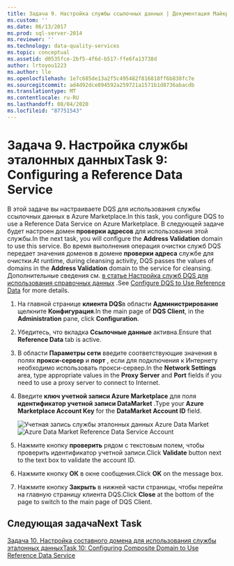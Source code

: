 ```yaml
---
title: Задача 9. Настройка службы ссылочных данных | Документация Майкрософт
ms.custom: ''
ms.date: 06/13/2017
ms.prod: sql-server-2014
ms.reviewer: ''
ms.technology: data-quality-services
ms.topic: conceptual
ms.assetid: d0535fce-2bf5-4f6d-b517-ffe6fa13738d
author: lrtoyou1223
ms.author: lle
ms.openlocfilehash: 1e7c685de13a2f5c495482f816818ff6b838fc7e
ms.sourcegitcommit: ad4d92dce894592a259721a1571b1d8736abacdb
ms.translationtype: MT
ms.contentlocale: ru-RU
ms.lasthandoff: 08/04/2020
ms.locfileid: "87751543"
---
```

# <a name="task-9-configuring-a-reference-data-service"></a><span data-ttu-id="dd272-102">Задача 9. Настройка службы эталонных данных</span><span class="sxs-lookup"><span data-stu-id="dd272-102">Task 9: Configuring a Reference Data Service</span></span>
  <span data-ttu-id="dd272-103">В этой задаче вы настраиваете DQS для использования службы ссылочных данных в Azure Marketplace.</span><span class="sxs-lookup"><span data-stu-id="dd272-103">In this task, you configure DQS to use a Reference Data Service on Azure Marketplace.</span></span> <span data-ttu-id="dd272-104">В следующей задаче будет настроен домен **проверки адресов** для использования этой службы.</span><span class="sxs-lookup"><span data-stu-id="dd272-104">In the next task, you will configure the **Address Validation** domain to use this service.</span></span> <span data-ttu-id="dd272-105">Во время выполнения операция очистки служб DQS передает значения доменов в домене **проверки адреса** службе для очистки.</span><span class="sxs-lookup"><span data-stu-id="dd272-105">At runtime, during cleansing activity, DQS passes the values of domains in the **Address Validation** domain to the service for cleansing.</span></span> <span data-ttu-id="dd272-106">Дополнительные сведения см. [в статье Настройка служб DQS для использования справочных данных](https://msdn.microsoft.com/library/hh213070.aspx) .</span><span class="sxs-lookup"><span data-stu-id="dd272-106">See [Configure DQS to Use Reference Data](https://msdn.microsoft.com/library/hh213070.aspx) for more details.</span></span>  
  
1.  <span data-ttu-id="dd272-107">На главной странице **клиента DQS**в области **Администрирование** щелкните **Конфигурация**.</span><span class="sxs-lookup"><span data-stu-id="dd272-107">In the main page of **DQS Client**, in the **Administration** pane, click **Configuration**.</span></span>  
  
2.  <span data-ttu-id="dd272-108">Убедитесь, что вкладка **Ссылочные данные** активна.</span><span class="sxs-lookup"><span data-stu-id="dd272-108">Ensure that **Reference Data** tab is active.</span></span>  
  
3.  <span data-ttu-id="dd272-109">В области **Параметры сети** введите соответствующие значения в полях **прокси-сервер** и **порт** , если для подключения к Интернету необходимо использовать прокси-сервер.</span><span class="sxs-lookup"><span data-stu-id="dd272-109">In the **Network Settings** area, type appropriate values in the **Proxy Server** and **Port** fields if you need to use a proxy server to connect to Internet.</span></span>  
  
4.  <span data-ttu-id="dd272-110">Введите **ключ учетной записи Azure Marketplace** для поля **идентификатор учетной записи DataMarket** .</span><span class="sxs-lookup"><span data-stu-id="dd272-110">Type your **Azure Marketplace Account Key** for the **DataMarket Account ID** field.</span></span>  
  
     <span data-ttu-id="dd272-111">![Учетная запись службы эталонных данных Azure Data Market](../../2014/tutorials/media/et-configuringareferencedataservice.jpg "Учетная запись службы эталонных данных Azure Data Market")</span><span class="sxs-lookup"><span data-stu-id="dd272-111">![Azure Data Market Reference Data Service Account](../../2014/tutorials/media/et-configuringareferencedataservice.jpg "Azure Data Market Reference Data Service Account")</span></span>  
  
5.  <span data-ttu-id="dd272-112">Нажмите кнопку **проверить** рядом с текстовым полем, чтобы проверить идентификатор учетной записи.</span><span class="sxs-lookup"><span data-stu-id="dd272-112">Click **Validate** button next to the text box to validate the account ID.</span></span>  
  
6.  <span data-ttu-id="dd272-113">Нажмите кнопку **ОК** в окне сообщения.</span><span class="sxs-lookup"><span data-stu-id="dd272-113">Click **OK** on the message box.</span></span>  
  
7.  <span data-ttu-id="dd272-114">Нажмите кнопку **Закрыть** в нижней части страницы, чтобы перейти на главную страницу клиента DQS.</span><span class="sxs-lookup"><span data-stu-id="dd272-114">Click **Close** at the bottom of the page to switch to the main page of DQS Client.</span></span>  
  
## <a name="next-task"></a><span data-ttu-id="dd272-115">Следующая задача</span><span class="sxs-lookup"><span data-stu-id="dd272-115">Next Task</span></span>  
 [<span data-ttu-id="dd272-116">Задача 10. Настройка составного домена для использования службы эталонных данных</span><span class="sxs-lookup"><span data-stu-id="dd272-116">Task 10: Configuring Composite Domain to Use Reference Data Service</span></span>](../../2014/tutorials/task-10-configuring-composite-domain-to-use-reference-data-service.md)  
  
  
